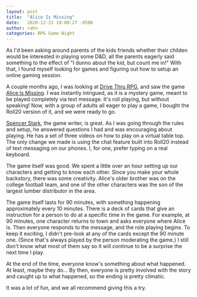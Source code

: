 ```yaml
---
layout: post
title:  "Alice Is Missing"
date:   2020-12-21 19:00:27 -0500
author: rahn
categories: RPG Game-Night
---
```

As I'd been asking around parents of the kids friends whether their childen would be interested in playing some D&D, all the parents eagerly said something to the effect of "I dunno about the kid, but count me in!"  With that, I found myself looking for games and figuring out how to setup an online gaming session.  

A couple months ago, I was looking at <a target="_blank"  href="https://www.drivethrurpg.com/">Drive Thru RPG</a>, and saw the game <a  target="_blank" href="https://www.huntersentertainment.com/alice-is-missing">Alice Is Missing</a>.  I was instantly intrigued, as it is a mystery game, meant to be played completely via text message.  It's roll playing, but without speaking!  Now, with a group of adults all eager to play a game, I bought the Roll20 version of it, and we were ready to go.

<a target="_blank"  href="https://twitter.com/SpenserStarke">Spencer Stark</a>, the game writer, is great.  As I was going through the rules and setup, he answered questions I had and was encouraging about playing. He has a set of three videos on how to play on a virtual table top.  The only change we made is using the chat feature built into Roll20 instead of text messaging on our phones.  I, for one, prefer typing on a real keyboard.

The game itself was good. We spent a little over an hour setting up our characters and getting to know each other. Since you make your whole backstory, there was some creativity. Alice's older brother was on the college football team, and one of the other characters was the son of the largest lumber distributor in the area.

The game itself lasts for 90 minutes, with something happening approximately every 10 minutes.  There is a deck of cards that give an instruction for a person to do at a specific time in the game.  For example, at 90 minutes, one character returns to town and asks everyone where Alice is.  Then everyone responds to the message, and the role playing begins.  To keep it exciting, I didn't pre-look at any of the cards except the 90 minute one. (Since that's always played by the person moderating the game.)  I still don't know what most of them say so it will continue to be a surprise the next time I play.

At the end of the time, everyone know's something about what happened. At least, maybe they do...
By then, everyone is pretty involved with the story and caught up to what happened, so the ending is pretty climatic. 

It was a lot of fun, and we all recommend giving this a try.


